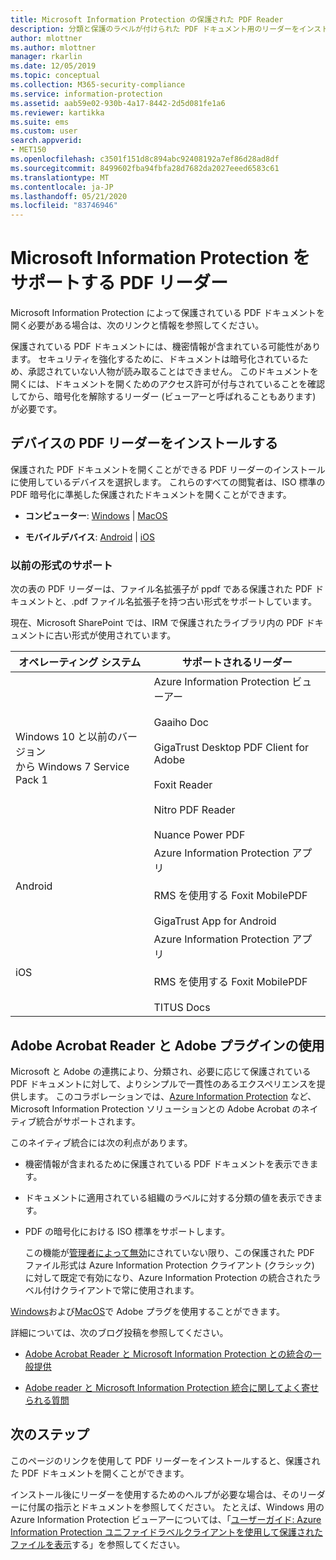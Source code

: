 ```yaml
---
title: Microsoft Information Protection の保護された PDF Reader
description: 分類と保護のラベルが付けられた PDF ドキュメント用のリーダーをインストールする
author: mlottner
ms.author: mlottner
manager: rkarlin
ms.date: 12/05/2019
ms.topic: conceptual
ms.collection: M365-security-compliance
ms.service: information-protection
ms.assetid: aab59e02-930b-4a17-8442-2d5d081fe1a6
ms.reviewer: kartikka
ms.suite: ems
ms.custom: user
search.appverid:
- MET150
ms.openlocfilehash: c3501f151d8c894abc92408192a7ef86d28ad8df
ms.sourcegitcommit: 8499602fba94fbfa28d7682da2027eeed6583c61
ms.translationtype: MT
ms.contentlocale: ja-JP
ms.lasthandoff: 05/21/2020
ms.locfileid: "83746946"
---
```

# <a name="pdf-readers-that-support-microsoft-information-protection"></a>Microsoft Information Protection をサポートする PDF リーダー

Microsoft Information Protection によって保護されている PDF ドキュメントを開く必要がある場合は、次のリンクと情報を参照してください。

保護されている PDF ドキュメントには、機密情報が含まれている可能性があります。 セキュリティを強化するために、ドキュメントは暗号化されているため、承認されていない人物が読み取ることはできません。 このドキュメントを開くには、ドキュメントを開くためのアクセス許可が付与されていることを確認してから、暗号化を解除するリーダー (ビューアーと呼ばれることもあります) が必要です。

## <a name="install-pdf-readers-for-your-device"></a>デバイスの PDF リーダーをインストールする

保護された PDF ドキュメントを開くことができる PDF リーダーのインストールに使用しているデバイスを選択します。 これらのすべての閲覧者は、ISO 標準の PDF 暗号化に準拠した保護されたドキュメントを開くことができます。

- **コンピューター**: [Windows](protected-pdf-readers-windows.md)  |  [MacOS](protected-pdf-readers-mac.md)

- **モバイルデバイス**: [Android](protected-pdf-readers-android.md)  |  [iOS](protected-pdf-readers-ios.md)

### <a name="support-for-previous-formats"></a>以前の形式のサポート

次の表の PDF リーダーは、ファイル名拡張子が ppdf である保護された PDF ドキュメントと、.pdf ファイル名拡張子を持つ古い形式をサポートしています。 

現在、Microsoft SharePoint では、IRM で保護されたライブラリ内の PDF ドキュメントに古い形式が使用されています。


|オペレーティング システム|サポートされるリーダー|
|----------------|-----------------------------------|
|Windows 10 と以前のバージョン<br />から Windows 7 Service Pack 1|Azure Information Protection ビューアー<br /><br />Gaaiho Doc<br /><br />GigaTrust Desktop PDF Client for Adobe<br /><br />Foxit Reader<br /><br />Nitro PDF Reader<br /><br /> Nuance Power PDF|
|Android|Azure Information Protection アプリ<br /><br />RMS を使用する Foxit MobilePDF<br /><br />GigaTrust App for Android|
|iOS|Azure Information Protection アプリ<br /><br />RMS を使用する Foxit MobilePDF<br /><br />TITUS Docs|

## <a name="using-adobe-acrobat-reader-with-the-adobe-plug-in"></a>Adobe Acrobat Reader と Adobe プラグインの使用

Microsoft と Adobe の連携により、分類され、必要に応じて保護されている PDF ドキュメントに対して、よりシンプルで一貫性のあるエクスペリエンスを提供します。 このコラボレーションでは、[Azure Information Protection](../what-is-information-protection.md) など、Microsoft Information Protection ソリューションとの Adobe Acrobat のネイティブ統合がサポートされます。 

このネイティブ統合には次の利点があります。

- 機密情報が含まれるために保護されている PDF ドキュメントを表示できます。

- ドキュメントに適用されている組織のラベルに対する分類の値を表示できます。

- PDF の暗号化における ISO 標準をサポートします。
    
    この機能が[管理者によって無効](client-admin-guide-customizations.md#dont-protect-pdf-files-by-using-the-iso-standard-for-pdf-encryption)にされていない限り、この保護された PDF ファイル形式は Azure Information Protection クライアント (クラシック) に対して既定で有効になり、Azure Information Protection の統合されたラベル付けクライアントで常に使用されます。

[Windows](protected-pdf-readers-windows.md)および[MacOS](protected-pdf-readers-mac.md)で Adobe プラグを使用することができます。

詳細については、次のブログ投稿を参照してください。 

- [Adobe Acrobat Reader と Microsoft Information Protection との統合の一般提供](https://techcommunity.microsoft.com/t5/Azure-Information-Protection/General-Availability-of-Adobe-Acrobat-Reader-Integration-with/ba-p/298396)

- [Adobe reader と Microsoft Information Protection 統合に関してよく寄せられる質問](https://techcommunity.microsoft.com/t5/Microsoft-Information-Protection/Adobe-reader-and-Microsoft-Information-Protection-integration/ba-p/482219)

## <a name="next-steps"></a>次のステップ

このページのリンクを使用して PDF リーダーをインストールすると、保護された PDF ドキュメントを開くことができます。

インストール後にリーダーを使用するためのヘルプが必要な場合は、そのリーダーに付属の指示とドキュメントを参照してください。 たとえば、Windows 用の Azure Information Protection ビューアーについては、「[ユーザーガイド: Azure Information Protection ユニファイドラベルクライアントを使用して保護されたファイルを表示](clientv2-view-use-files.md)する」を参照してください。
